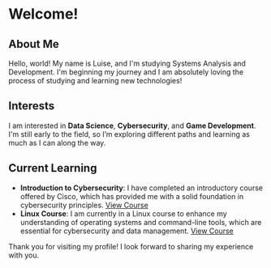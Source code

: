 # Welcome!

## About Me

Hello, world! My name is Luise, and I'm studying Systems Analysis and Development. I'm beginning my journey and I am absolutely loving the process of studying and learning new technologies!

## Interests

I am interested in **Data Science**, **Cybersecurity**, and **Game Development**. I'm still early to the field, so I’m exploring different paths and learning as much as I can along the way.


## Current Learning

- **Introduction to Cybersecurity**: I have completed an introductory course offered by Cisco, which has provided me with a solid foundation in cybersecurity principles. [View Course](https://www.netacad.com/pt/courses/cybersecurity-essentials?courseLang=en-US)
- **Linux Course**: I am currently in a Linux course to enhance my understanding of operating systems and command-line tools, which are essential for cybersecurity and data management. [View Course](https://www.netacad.com/pt/courses/linux-essentials?courseLang=en-US)


Thank you for visiting my profile! I look forward to sharing my experience with you.


<!---
alala-lulu/alala-lulu is a ✨ special ✨ repository because its `README.md` (this file) appears on your GitHub profile.
You can click the Preview link to take a look at your changes.
--->
